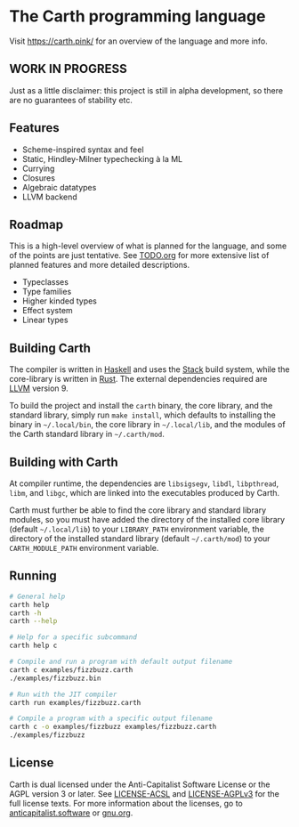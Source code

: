 The Carth programming language
==============================

Visit <https://carth.pink/> for an overview of the language and more info.

WORK IN PROGRESS
------------------

Just as a little disclaimer: this project is still in alpha
development, so there are no guarantees of stability etc.

Features
--------

- Scheme-inspired syntax and feel
- Static, Hindley-Milner typechecking à la ML
- Currying
- Closures
- Algebraic datatypes
- LLVM backend

Roadmap
-------

This is a high-level overview of what is planned for the language, and
some of the points are just tentative. See [TODO.org](./TODO.org) for
more extensive list of planned features and more detailed descriptions.

- Typeclasses
- Type families
- Higher kinded types
- Effect system
- Linear types

Building Carth
--------------

The compiler is written in [Haskell](https://haskell.org) and uses the
[Stack](https://www.haskellstack.org/) build system, while the
core-library is written in [Rust](https://rust-lang.org). The external
dependencies required are [LLVM](https://llvm.org/) version 9.

To build the project and install the `carth` binary, the core library,
and the standard library, simply run `make install`, which defaults to
installing the binary in `~/.local/bin`, the core library in
`~/.local/lib`, and the modules of the Carth standard library in
`~/.carth/mod`.

Building with Carth
-------------------

At compiler runtime, the dependencies are `libsigsegv`, `libdl`,
`libpthread`, `libm`, and `libgc`, which are linked into the executables
produced by Carth.

Carth must further be able to find the core library and standard library
modules, so you must have added the directory of the installed core
library (default `~/.local/lib`) to your `LIBRARY_PATH` environment
variable, the directory of the installed standard library (default
`~/.carth/mod`) to your `CARTH_MODULE_PATH` environment variable.

Running
-------

```bash
# General help
carth help
carth -h
carth --help

# Help for a specific subcommand
carth help c

# Compile and run a program with default output filename
carth c examples/fizzbuzz.carth
./examples/fizzbuzz.bin

# Run with the JIT compiler
carth run examples/fizzbuzz.carth

# Compile a program with a specific output filename
carth c -o examples/fizzbuzz examples/fizzbuzz.carth
./examples/fizzbuzz
```

License
-------

Carth is dual licensed under the Anti-Capitalist Software License or
the AGPL version 3 or later. See [LICENSE-ACSL](./LICENSE-ACSL) and
[LICENSE-AGPLv3](./LICENSE-AGPLv3) for the full license texts. For
more information about the licenses, go to
[anticapitalist.software](https://anticapitalist.software) or
[gnu.org](https://www.gnu.org/licenses/agpl-3.0.en.html).
